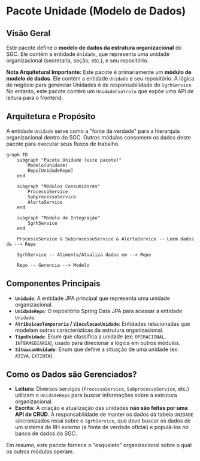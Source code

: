 # Pacote Unidade (Modelo de Dados)

## Visão Geral
Este pacote define o **modelo de dados da estrutura organizacional** do SGC. Ele contém a entidade `Unidade`, que representa uma unidade organizacional (secretaria, seção, etc.), e seu repositório.

**Nota Arquitetural Importante:** Este pacote é primariamente um **módulo de modelo de dados**. Ele contém a entidade `Unidade` e seu repositório. A lógica de negócio para gerenciar Unidades é de responsabilidade do `SgrhService`. No entanto, este pacote contém um `UnidadeControle` que expõe uma API de leitura para o frontend.

## Arquitetura e Propósito
A entidade `Unidade` serve como a "fonte da verdade" para a hierarquia organizacional dentro do SGC. Outros módulos consomem os dados deste pacote para executar seus fluxos de trabalho.

```mermaid
graph TD
    subgraph "Pacote Unidade (este pacote)"
        Modelo(Unidade)
        Repo[UnidadeRepo]
    end

    subgraph "Módulos Consumidores"
        ProcessoService
        SubprocessoService
        AlertaService
    end

    subgraph "Módulo de Integração"
        SgrhService
    end

    ProcessoService & SubprocessoService & AlertaService -- Leem dados de --> Repo

    SgrhService -- Alimenta/Atualiza dados em --> Repo

    Repo -- Gerencia --> Modelo
```

## Componentes Principais
- **`Unidade`**: A entidade JPA principal que representa uma unidade organizacional.
- **`UnidadeRepo`**: O repositório Spring Data JPA para acessar a entidade `Unidade`.
- **`AtribuicaoTemporaria` / `VinculacaoUnidade`**: Entidades relacionadas que modelam outras características da estrutura organizacional.
- **`TipoUnidade`**: Enum que classifica a unidade (ex: `OPERACIONAL`, `INTERMEDIARIA`), usado para direcionar a lógica em outros módulos.
- **`SituacaoUnidade`**: Enum que define a situação de uma unidade (ex: `ATIVA`, `EXTINTA`).

## Como os Dados são Gerenciados?
- **Leitura:** Diversos serviços (`ProcessoService`, `SubprocessoService`, etc.) utilizam o `UnidadeRepo` para buscar informações sobre a estrutura organizacional.
- **Escrita:** A criação e atualização das unidades **não são feitas por uma API de CRUD**. A responsabilidade de manter os dados da tabela `UNIDADE` sincronizados recai sobre o `SgrhService`, que deve buscar os dados de um sistema de RH externo (a fonte de verdade oficial) e populá-los no banco de dados do SGC.

Em resumo, este pacote fornece o "esqueleto" organizacional sobre o qual os outros módulos operam.